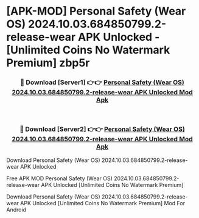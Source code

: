 # [APK-MOD] Personal Safety (Wear OS) 2024.10.03.684850799.2-release-wear APK Unlocked - [Unlimited Coins No Watermark Premium] zbp5r



<div align="center">
<h3>🔴 Download [Server1] 👉👉 <a href="https://momento.my/?title=Personal_Safety_(Wear_OS)_2024.10.03.684850799.2-release-wear_APK_Unlocked">Personal Safety (Wear OS) 2024.10.03.684850799.2-release-wear APK Unlocked Mod Apk</a></h3><br>

<h3>🔴 Download [Server2] 👉👉 <a href="https://momento.my/?title=Personal_Safety_(Wear_OS)_2024.10.03.684850799.2-release-wear_APK_Unlocked">Personal Safety (Wear OS) 2024.10.03.684850799.2-release-wear APK Unlocked Mod Apk</a></h3>
</div>



Download Personal Safety (Wear OS) 2024.10.03.684850799.2-release-wear APK Unlocked 

Free APK MOD Personal Safety (Wear OS) 2024.10.03.684850799.2-release-wear APK Unlocked [Unlimited Coins No Watermark Premium]

Download Personal Safety (Wear OS) 2024.10.03.684850799.2-release-wear APK Unlocked [Unlimited Coins No Watermark Premium] Mod For Android
